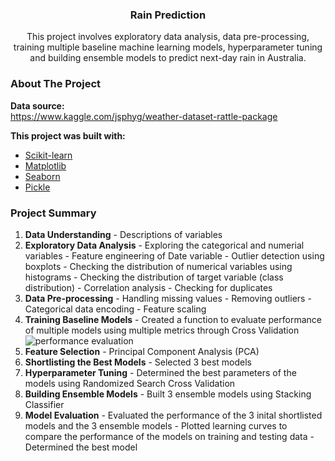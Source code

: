 <p align="center">
  <h3 align="center">Rain Prediction</h3>

  <p align="center">
    This project involves exploratory data analysis, data pre-processing, training multiple baseline machine learning models, hyperparameter tuning and building ensemble models to predict next-day rain in Australia.
  </p>
</p>

<h3 id="about-the-project">About The Project</h3>

<b>Data source:</b>
<br>
https://www.kaggle.com/jsphyg/weather-dataset-rattle-package

<b>This project was built with:</b>
<br>
* [Scikit-learn](https://scikit-learn.org/)
* [Matplotlib](https://matplotlib.org/)
* [Seaborn](https://seaborn.pydata.org/)
* [Pickle](https://docs.python.org/3/library/pickle.html)

<h3 id="summary">Project Summary</h3>

<div align="left">
  <ol>
    <li>
      <b>Data Understanding</b>  
      - Descriptions of variables
    </li>
    <li>
      <b>Exploratory Data Analysis</b> 
      - Exploring the categorical and numerial variables
      - Feature engineering of Date variable
      - Outlier detection using boxplots
      - Checking the distribution of numerical variables using histograms
      - Checking the distribution of target variable (class distribution)
      - Correlation analysis
      - Checking for duplicates
    </li>
    <li>
      <b>Data Pre-processing</b> 
      - Handling missing values
      - Removing outliers
      - Categorical data encoding
      - Feature scaling
    </li>
    <li>
      <b>Training Baseline Models</b> 
      - Created a function to evaluate performance of multiple models using multiple metrics through Cross Validation
      <img src="screenshots/sentiment_proportion_pie_chart.PNG" alt="performance evaluation">
    </li>
    <li>
      <b>Feature Selection</b> 
      - Principal Component Analysis (PCA)
    </li>
    <li>
      <b>Shortlisting the Best Models</b> 
      - Selected 3 best models
    </li>
    <li>
      <b>Hyperparameter Tuning</b> 
      - Determined the best parameters of the models using Randomized Search Cross Validation
    </li>
    <li>
      <b>Building Ensemble Models</b> 
      - Built 3 ensemble models using Stacking Classifier
    </li>
    <li>
      <b>Model Evaluation</b> 
      - Evaluated the performance of the 3 inital shortlisted models and the 3 ensemble models
      - Plotted learning curves to compare the performance of the models on training and testing data
      - Determined the best model
    </li>
  </ol>
</div>

